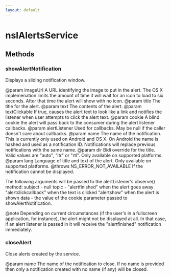 ```yaml
---
layout: default
---
```


# nsIAlertsService #

## Methods ##

### showAlertNotification ###

Displays a sliding notification window.

@param imageUrl       A URL identifying the image to put in the alert.
                      The OS X implemenation limits the amount of time it
                      will wait for an icon to load to six seconds. After
                      that time the alert will show with no icon.
@param title          The title for the alert.
@param text           The contents of the alert.
@param textClickable  If true, causes the alert text to look like a link
                      and notifies the listener when user attempts to 
                      click the alert text.
@param cookie         A blind cookie the alert will pass back to the 
                      consumer during the alert listener callbacks.
@param alertListener  Used for callbacks. May be null if the caller 
                      doesn't care about callbacks.
@param name           The name of the notification. This is currently only
                      used on Android and OS X. On Android the name is
                      hashed and used as a notification ID. Notifications
                      will replace previous notifications with the same name.
@param dir            Bidi override for the title. Valid values are
                      "auto", "ltr" or "rtl". Only available on supported
                      platforms.
@param lang           Language of title and text of the alert. Only available
                      on supported platforms.
@throws NS_ERROR_NOT_AVAILABLE If the notification cannot be displayed.

The following arguments will be passed to the alertListener's observe() 
method:
  subject - null
  topic   - "alertfinished" when the alert goes away
            "alertclickcallback" when the text is clicked
            "alertshow" when the alert is shown
  data    - the value of the cookie parameter passed to showAlertNotification.

@note Depending on current circumstances (if the user's in a fullscreen
      application, for instance), the alert might not be displayed at all.
      In that case, if an alert listener is passed in it will receive the
      "alertfinished" notification immediately.


### closeAlert ###

Close alerts created by the service.

@param name           The name of the notification to close. If no name
                      is provided then only a notification created with
                      no name (if any) will be closed.

